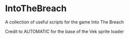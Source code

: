 # IntoTheBreach
A collection of useful scripts for the game Into The Breach

Credit to AUTOMATIC for the base of the Vek sprite loader

